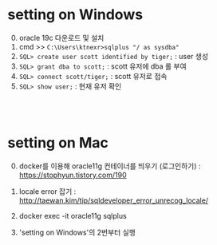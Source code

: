 # setting on Windows

0. oracle 19c 다운로드 및 설치
1. cmd >> `C:\Users\ktnexr>sqlplus "/ as sysdba"` 
2. `SQL> create user scott identified by tiger;` : user 생성
3. `SQL> grant dba to scott;` : scott 유저에 dba 롤 부여
4. `SQL> connect scott/tiger;` : scott 유저로 접속
5. `SQL> show user;` : 현재 유저 확인



<br>
<br>

# setting on Mac

0. docker를 이용해 oracle11g 컨테이너를 띄우기 (로그인하기)
: https://stophyun.tistory.com/190
1. locale error 잡기 : http://taewan.kim/tip/sqldeveloper_error_unrecog_locale/

2. docker exec -it oracle11g sqlplus
3. 'setting on Windows'의 2번부터 실행
